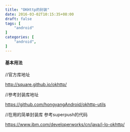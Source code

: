 ```yaml
---
title: "OKHttp的封装"
date: 2016-03-02T10:15:35+08:00
draft: false
tags: [
    "android"
]
categories: [
    "android",
]
---
```


#### 基本用法

//官方库地址

http://square.github.io/okhttp/

//参考封装库地址

https://github.com/hongyangAndroid/okhttp-utils

//在用的简单封装库
参考superpush的代码
 
 
 https://www.ibm.com/developerworks/cn/java/j-lo-okhttp/
 
 


